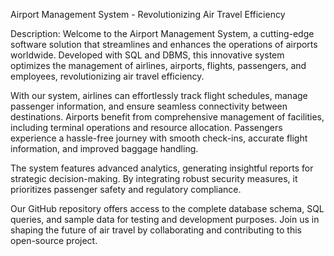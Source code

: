 Airport Management System - Revolutionizing Air Travel Efficiency

Description:
Welcome to the Airport Management System, a cutting-edge software solution that streamlines and enhances the operations of airports worldwide. Developed with SQL and DBMS, this innovative system optimizes the management of airlines, airports, flights, passengers, and employees, revolutionizing air travel efficiency.

With our system, airlines can effortlessly track flight schedules, manage passenger information, and ensure seamless connectivity between destinations. Airports benefit from comprehensive management of facilities, including terminal operations and resource allocation. Passengers experience a hassle-free journey with smooth check-ins, accurate flight information, and improved baggage handling.

The system features advanced analytics, generating insightful reports for strategic decision-making. By integrating robust security measures, it prioritizes passenger safety and regulatory compliance.

Our GitHub repository offers access to the complete database schema, SQL queries, and sample data for testing and development purposes. Join us in shaping the future of air travel by collaborating and contributing to this open-source project.
